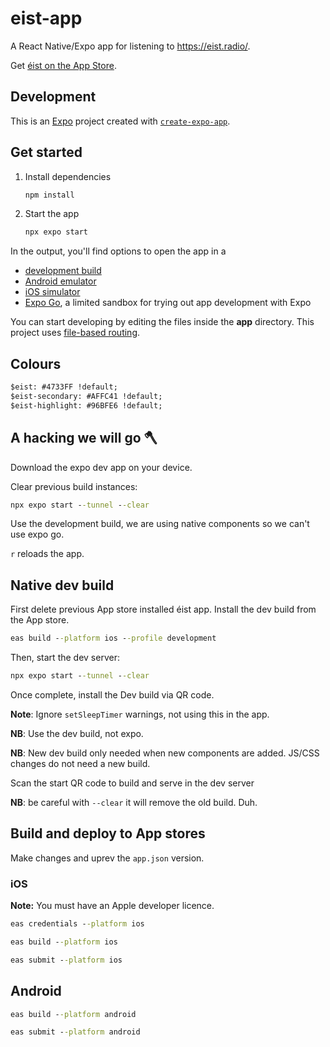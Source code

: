 # eist-app

A React Native/Expo app for listening to <https://eist.radio/>.

Get [éist on the App Store](https://apps.apple.com/ie/app/%C3%A9ist/id6746519137).

## Development

This is an [Expo](https://expo.dev) project created with [`create-expo-app`](https://www.npmjs.com/package/create-expo-app).

## Get started

1. Install dependencies

   ```bash
   npm install
   ```

2. Start the app

   ```bash
   npx expo start
   ```

In the output, you'll find options to open the app in a

- [development build](https://docs.expo.dev/develop/development-builds/introduction/)
- [Android emulator](https://docs.expo.dev/workflow/android-studio-emulator/)
- [iOS simulator](https://docs.expo.dev/workflow/ios-simulator/)
- [Expo Go](https://expo.dev/go), a limited sandbox for trying out app development with Expo

You can start developing by editing the files inside the **app** directory. This project uses [file-based routing](https://docs.expo.dev/router/introduction).

## Colours

```cmd
$eist: #4733FF !default;
$eist-secondary: #AFFC41 !default;
$eist-highlight: #96BFE6 !default;
```

## A hacking we will go 🪓

Download the expo dev app on your device.

Clear previous build instances:

```cmd
npx expo start --tunnel --clear
```

Use the development build, we are using native components so we can't use expo go.

`r` reloads the app.

## Native dev build

First delete previous App store installed éist app. Install the dev build from the App store.

```cmd
eas build --platform ios --profile development
```

Then, start the dev server:

```cmd
npx expo start --tunnel --clear
```

Once complete, install the Dev build via QR code.

**Note**: Ignore `setSleepTimer` warnings, not using this in the app.

**NB**: Use the dev build, not expo.

**NB**: New dev build only needed when new components are added. JS/CSS changes do not need a new build.

Scan the start QR code to build and serve in the dev server

**NB**: be careful with `--clear` it will remove the old build. Duh.

## Build and deploy to App stores

Make changes and uprev the `app.json` version.

### iOS

**Note:** You must have an Apple developer licence.

```cmd
eas credentials --platform ios
```

```cmd
eas build --platform ios
```

```cmd
eas submit --platform ios
```

## Android

```cmd
eas build --platform android
```

```cmd
eas submit --platform android
```
